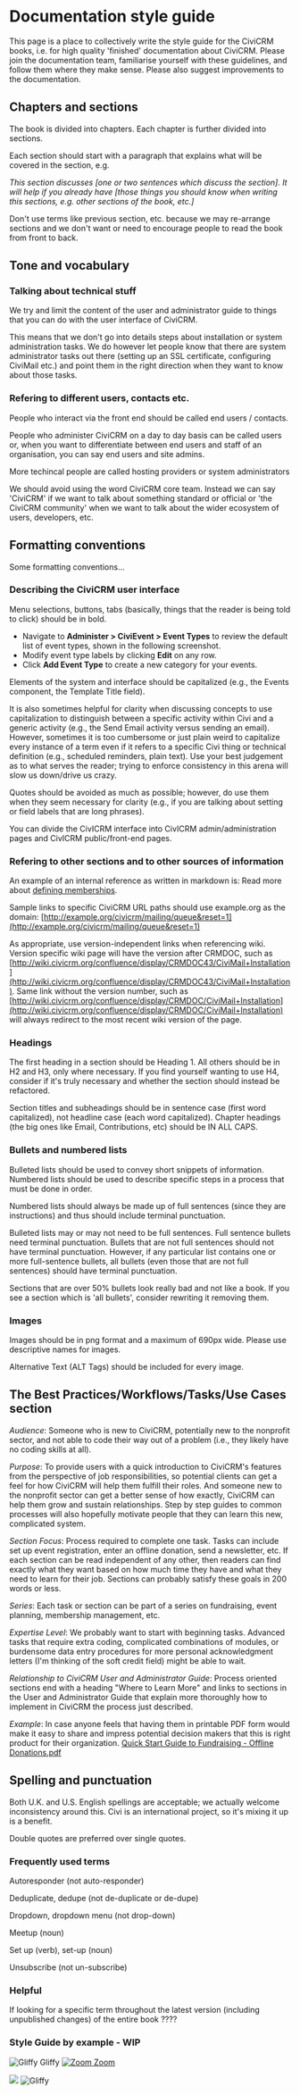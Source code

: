 # Documentation style guide

This page is a place to collectively write the style guide for the
CiviCRM books, i.e. for high quality 'finished' documentation about
CiviCRM. Please join the documentation team, familiarise yourself with
these guidelines, and follow them where they make sense.  Please also
suggest improvements to the documentation.

## Chapters and sections

The book is divided into chapters.  Each chapter is further divided into
sections.

Each section should start with a paragraph that explains what will be
covered in the section, e.g.

*This section discusses [one or two sentences which discuss the
section]. It will help if you already have [those things you should know
when writing this sections, e.g. other sections of the book, etc.]*

Don't use terms like previous section, etc. because we may re-arrange
sections and we don't want or need to encourage people to read the book
from front to back.

## Tone and vocabulary

### Talking about technical stuff

We try and limit the content of the user and administrator guide to
things that you can do with the user interface of CiviCRM.

This means that we don't go into details steps about installation or
system administration tasks.  We do however let people know that there
are system administrator tasks out there (setting up an SSL certificate,
configuring CiviMail etc.) and point them in the right direction when
they want to know about those tasks.

### Refering to different users, contacts etc.

People who interact via the front end should be called end users /
contacts.

People who administer CiviCRM on a day to day basis can be called users
or, when you want to differentiate between end users and staff of an
organisation, you can say end users and site admins.

More techincal people are called hosting providers or system
administrators

We should avoid using the word CiviCRM core team.  Instead we can say
'CiviCRM' if we want to talk about something standard or official or
'the CiviCRM community' when we want to talk about the wider ecosystem
of users, developers, etc.

## Formatting conventions

Some formatting conventions...

### Describing the CiviCRM user interface

Menu selections, buttons, tabs (basically, things that the reader is
being told to click) should be in bold.

-   Navigate to **Administer \> CiviEvent \> Event Types** to review the
    default list of event types, shown in the following screenshot.
-   Modify event type labels by clicking **Edit** on any row.
-   Click **Add Event Type** to create a new category for your events.

Elements of the system and interface should be capitalized (e.g., the
Events component, the Template Title field).

It is also sometimes helpful for clarity when discussing concepts to use
capitalization to distinguish between a specific activity within Civi
and a generic activity (e.g., the Send Email activity versus sending an
email). However, sometimes it is too cumbersome or just plain weird to
capitalize every instance of a term even if it refers to a specific Civi
thing or technical definition (e.g., scheduled reminders, plain text).
Use your best judgement as to what serves the reader; trying to enforce
consistency in this arena will slow us down/drive us crazy.

Quotes should be avoided as much as possible; however, do use them when
they seem necessary for clarity (e.g., if you are talking about setting
or field labels that are long phrases).

You can divide the CivICRM interface into CivICRM admin/administration
pages and CivICRM public/front-end pages.

### Refering to other sections and to other sources of information

An example of an internal reference as written in markdown is: Read more
about [defining memberships](../membership/defining-memberships).

Sample links to specific CiviCRM URL paths should use example.org as the
domain: [http://example.org/civicrm/mailing/queue&reset=1](http://example.org/civicrm/mailing/queue&reset=1)

As appropriate, use version-independent links when referencing wiki.
Version specific wiki page will have the version after CRMDOC, such
as [http://wiki.civicrm.org/confluence/display/CRMDOC43/CiviMail+Installation](http://wiki.civicrm.org/confluence/display/CRMDOC43/CiviMail+Installation).
Same link without the version number, such as
[http://wiki.civicrm.org/confluence/display/CRMDOC/CiviMail+Installation](http://wiki.civicrm.org/confluence/display/CRMDOC/CiviMail+Installation) will
always redirect to the most recent wiki version of the page.

### Headings

The first heading in a section should be Heading 1. All others should be
in H2 and H3, only where necessary.  If you find yourself wanting to use
H4, consider if it's truly necessary and whether the section should
instead be refactored.

Section titles and subheadings should be in sentence case (first word
capitalized), not headline case (each word capitalized). Chapter
headings (the big ones like Email, Contributions, etc) should be IN ALL
CAPS.

### Bullets and numbered lists

Bulleted lists should be used to convey short snippets of information.
Numbered lists should be used to describe specific steps in a process
that must be done in order.

Numbered lists should always be made up of full sentences (since they
are instructions) and thus should include terminal punctuation.

Bulleted lists may or may not need to be full sentences. Full sentence
bullets need terminal punctuation. Bullets that are not full sentences
should not have terminal punctuation. However, if any particular list
contains one or more full-sentence bullets, all bullets (even those that
are not full sentences) should have terminal punctuation.

Sections that are over 50% bullets look really bad and not like a book.
If you see a section which is 'all bullets', consider rewriting it
removing them.

### Images

Images should be in png format and a maximum of 690px wide. Please use
descriptive names for images.

Alternative Text  (ALT Tags) should be included for every image.

## The Best Practices/Workflows/Tasks/Use Cases section

*Audience*: Someone who is new to CiviCRM, potentially new to the
nonprofit sector, and not able to code their way out of a problem (i.e.,
they likely have no coding skills at all).

*Purpose*: To provide users with a quick introduction to CiviCRM's
features from the perspective of job responsibilities, so potential
clients can get a feel for how CiviCRM will help them fulfill their
roles. And someone new to the nonprofit sector can get a better sense of
how exactly, CiviCRM can help them grow and sustain relationships. Step
by step guides to common processes will also hopefully motivate people
that they can learn this new, complicated system.

*Section Focus*: Process required to complete one task. Tasks can
include set up event registration, enter an offline donation, send a
newsletter, etc. If each section can be read independent of any other,
then readers can find exactly what they want based on how much time they
have and what they need to learn for their job. Sections can probably
satisfy these goals in 200 words or less.

*Series*: Each task or section can be part of a series on fundraising,
event planning, membership management, etc.

*Expertise Level*: We probably want to start with beginning tasks.
Advanced tasks that require extra coding, complicated combinations of
modules, or burdensome data entry procedures for more personal
acknowledgment letters (I'm thinking of the soft credit field) might be
able to wait.

*Relationship to CiviCRM User and Administrator Guide*: Process oriented
sections end with a heading "Where to Learn More" and links to sections
in the User and Administrator Guide that explain more thoroughly how to
implement in CiviCRM the process just described.

*Example*: In case anyone feels that having them in printable PDF form
would make it easy to share and impress potential decision makers that
this is right product for their organization. [Quick Start Guide to
Fundraising - Offline
Donations.pdf](/confluence/download/attachments/65307021/Quick%20Start%20Guide%20to%20Fundraising%20-%20Offline%20Donations.pdf?version=1&modificationDate=1333845371000&api=v2)

## Spelling and punctuation

Both U.K. and U.S. English spellings are acceptable; we actually welcome
inconsistency around this. Civi is an international project, so it's
mixing it up is a benefit.

Double quotes are preferred over single quotes.

### Frequently used terms

Autoresponder (not auto-responder)

Deduplicate, dedupe (not de-duplicate or de-dupe)

Dropdown, dropdown menu (not drop-down)



Meetup (noun)

Set up (verb), set-up (noun)

Unsubscribe (not un-subscribe)

### Helpful

If looking for a specific term throughout the latest version (including
unpublished changes) of the entire book ????



### Style Guide by example - WIP

![Gliffy](/confluence/download/resources/com.gliffy.integration.confluence:gliffy-macro-key/icons/gliffy-logo-20px.png "Gliffy")
Gliffy
[![Zoom](/confluence/download/resources/com.gliffy.integration.confluence:gliffy-macro-key/icons/gliffy_macro_icon_zoom.png "Zoom")
Zoom](/confluence/download/attachments/65307021/Book%20style%20guide%20examples%20-%20WIP.png?version=6&modificationDate=1454632726000&api=v2)

![](/confluence/download/attachments/65307021/Book%20style%20guide%20examples%20-%20WIP.png?version=6&modificationDate=1454632726000&api=v2)
![Gliffy](/confluence/download/resources/com.gliffy.integration.confluence:gliffy-macro-key/icons/gliffy-logo-20px.png "Gliffy")
